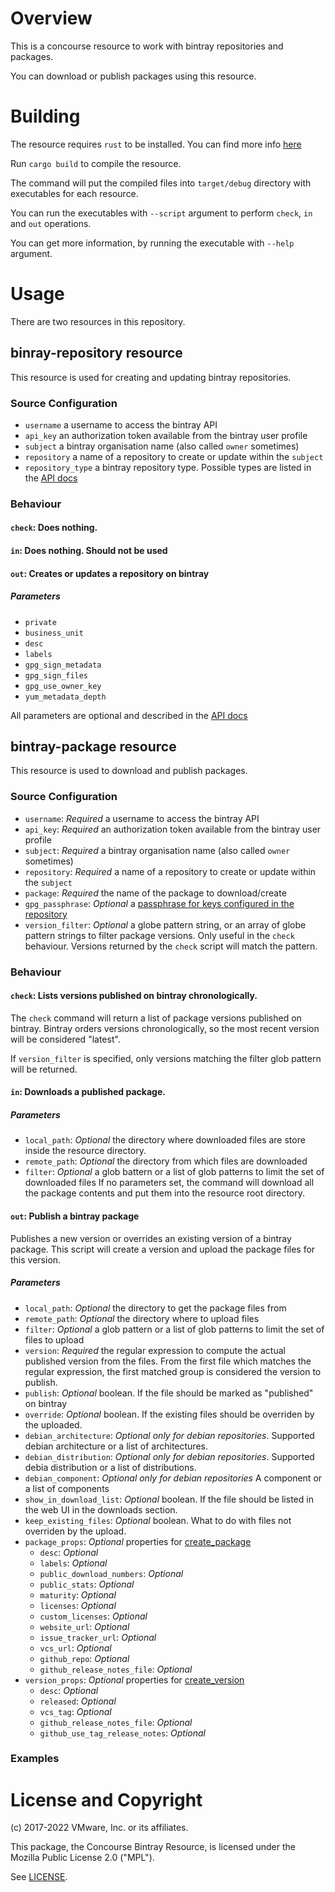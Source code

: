 # Overview

This is a concourse resource to work with bintray repositories and packages.

You can download or publish packages using this resource.

# Building

The resource requires `rust` to be installed. You can find more info [here](https://www.rust-lang.org/en-US/install.html)

Run `cargo build` to compile the resource.

The command will put the compiled files into `target/debug` directory with executables for 
each resource.

You can run the executables with `--script` argument to perform `check`, `in` and `out` operations.

You can get more information, by running the executable with `--help` argument.

# Usage

There are two resources in this repository.

## binray-repository resource

This resource is used for creating and updating bintray repositories.

### Source Configuration

- `username` a username to access the bintray API 
- `api_key` an authorization token available from the bintray user profile
- `subject` a bintray organisation name (also called `owner` sometimes)
- `repository` a name of a repository to create or update within the `subject`
- `repository_type` a bintray repository type. Possible types are listed in the [API docs](https://bintray.com/docs/api/#_create_repository)

### Behaviour

#### `check`: Does nothing.

#### `in`: Does nothing. Should not be used

#### `out`: Creates or updates a repository on bintray

##### Parameters

- `private`
- `business_unit`
- `desc`
- `labels`
- `gpg_sign_metadata`
- `gpg_sign_files`
- `gpg_use_owner_key`
- `yum_metadata_depth`

All parameters are optional and described in the [API docs](https://bintray.com/docs/api/#_create_repository)

## bintray-package resource

This resource is used to download and publish packages.

### Source Configuration

- `username`: *Required* a username to access the bintray API 
- `api_key`: *Required* an authorization token available from the bintray user profile
- `subject`: *Required* a bintray organisation name (also called `owner` sometimes)
- `repository`: *Required* a name of a repository to create or update within the `subject`
- `package`: *Required* the name of the package to download/create
- `gpg_passphrase`: *Optional* a [passphrase for keys configured in the repository](https://bintray.com/docs/api/#gpg_signing)
- `version_filter`: *Optional* a globe pattern string, or an array of globe pattern strings to filter package versions. Only useful in the `check` behaviour. Versions returned by the `check` script will match the pattern.

### Behaviour

#### `check`: Lists versions published on bintray chronologically.

The `check` command will return a list of package versions published on bintray. Bintray orders versions chronologically, so the most recent version will be considered "latest".

If `version_filter` is specified, only versions matching the filter glob pattern will be returned.

#### `in`: Downloads a published package.

##### Parameters

- `local_path`: *Optional* the directory where downloaded files are store inside the resource directory.
- `remote_path`: *Optional* the directory from which files are downloaded
- `filter`: *Optional* a glob battern or a list of glob patterns to limit the set of downloaded files 
If no parameters set, the command will download all the package contents and put them into the resource root directory.

#### `out`: Publish a bintray package

Publishes a new version or overrides an existing version of a bintray package.
This script will create a version and upload the package files for this version.

##### Parameters

- `local_path`: *Optional* the directory to get the package files from
- `remote_path`: *Optional* the directory where to upload files
- `filter`: *Optional* a glob pattern or a list of glob patterns to limit the set of files to upload
- `version`: *Required* the regular expression to compute the actual published version from the files. From the first file which matches the regular expression, the first matched group is considered the version to publish.
- `publish`: *Optional* boolean. If the file should be marked as "published" on bintray
- `override`: *Optional* boolean. If the existing files should be overriden by the uploaded.
- `debian_architecture`: *Optional* *only for debian repositories*. Supported debian architecture or a list of architectures.
- `debian_distribution`: *Optional* *only for debian repositories*. Supported debia distribution or a list of distributions.
- `debian_component`: *Optional* *only for debian repositories* A component or a list of components
- `show_in_download_list`: *Optional* boolean. If the file should be listed in the web UI in the downloads section.
- `keep_existing_files`: *Optional* boolean. What to do with files not overriden by the upload.
- `package_props`: *Optional* properties for [create_package](https://bintray.com/docs/api/#_create_package)
    - `desc`: *Optional*
    - `labels`: *Optional*
    - `public_download_numbers`: *Optional*
    - `public_stats`: *Optional*
    - `maturity`: *Optional*
    - `licenses`: *Optional*
    - `custom_licenses`: *Optional*
    - `website_url`: *Optional*
    - `issue_tracker_url`: *Optional*
    - `vcs_url`: *Optional*
    - `github_repo`: *Optional*
    - `github_release_notes_file`: *Optional*
- `version_props`: *Optional* properties for [create_version](https://bintray.com/docs/api/#_create_version)
    - `desc`: *Optional*
    - `released`: *Optional*
    - `vcs_tag`: *Optional*
    - `github_release_notes_file`: *Optional*
    - `github_use_tag_release_notes`: *Optional*

### Examples

# License and Copyright

(c) 2017-2022 VMware, Inc. or its affiliates.

This package, the Concourse Bintray Resource, is licensed under the Mozilla Public License 2.0 ("MPL").

See [LICENSE](./LICENSE).
